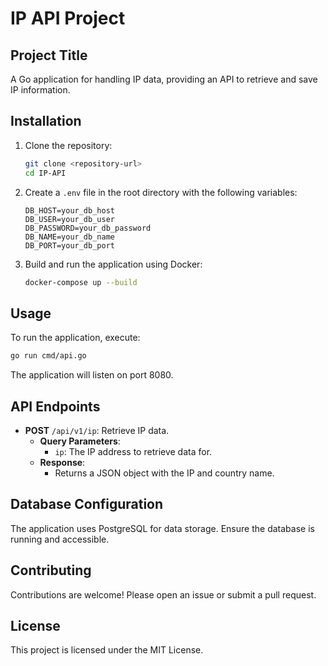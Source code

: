 # IP API Project

## Project Title
A Go application for handling IP data, providing an API to retrieve and save IP information.

## Installation
1. Clone the repository:
   ```bash
   git clone <repository-url>
   cd IP-API
   ```

2. Create a `.env` file in the root directory with the following variables:
   ```
   DB_HOST=your_db_host
   DB_USER=your_db_user
   DB_PASSWORD=your_db_password
   DB_NAME=your_db_name
   DB_PORT=your_db_port
   ```

3. Build and run the application using Docker:
   ```bash
   docker-compose up --build
   ```

## Usage
To run the application, execute:
```bash
go run cmd/api.go
```
The application will listen on port 8080.

## API Endpoints
- **POST** `/api/v1/ip`: Retrieve IP data.
  - **Query Parameters**: 
    - `ip`: The IP address to retrieve data for.
  - **Response**: 
    - Returns a JSON object with the IP and country name.

## Database Configuration
The application uses PostgreSQL for data storage. Ensure the database is running and accessible.

## Contributing
Contributions are welcome! Please open an issue or submit a pull request.

## License
This project is licensed under the MIT License.
